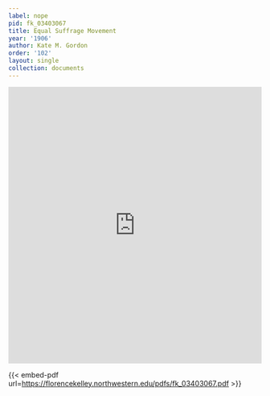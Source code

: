 ```yaml
---
label: nope
pid: fk_03403067
title: Equal Suffrage Movement
year: '1906'
author: Kate M. Gordon
order: '102'
layout: single
collection: documents
---
```

<iframe src="https://northwestern.app.box.com/embed/s/f0l16b02756ydn0u4r1oa8ikd05fvott?sortColumn=date&view=list" width="100%" height="550" frameborder="0" allowfullscreen webkitallowfullscreen msallowfullscreen></iframe>


{{< embed-pdf url=https://florencekelley.northwestern.edu/pdfs/fk_03403067.pdf >}}